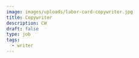 ```yaml
---
image: images/uploads/labor-card-copywriter.jpg
title: Copywriter
description: CW
draft: false
type: job
tags:
  - writer
---
```

